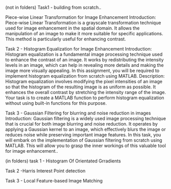 
(not in folders)
Task1 - building from scratch..

Piece-wise Linear Transformation
for Image Enhancement
Introduction:
Piece-wise Linear Transformation is a grayscale transformation technique used
for image enhancement in the spatial domain. It allows the manipulation of an
image to make it more suitable for specific applications. This method is
particularly useful for enhancing contrast.

Task 2 - 
Histogram Equalization for Image
Enhancement
Introduction:
Histogram equalization is a fundamental image processing technique used to
enhance the contrast of an image. It works by redistributing the intensity levels
in an image, which can help in revealing more details and making the image more
visually appealing. In this assignment, you will be required to implement
histogram equalization from scratch using MATLAB.
Description:
Histogram equalization involves modifying the pixel intensities of an image so
that the histogram of the resulting image is as uniform as possible. It enhances
the overall contrast by stretching the intensity range of the image. Your task is
to create a MATLAB function to perform histogram equalization without using
built-in functions for this purpose.


Task 3 -
Gaussian Filtering for blurring and
noise reduction in images
Introduction:
Gaussian filtering is a widely used image processing technique that is crucial for
both image blurring and noise reduction. It operates by applying a Gaussian
kernel to an image, which effectively blurs the image or reduces noise while
preserving important image features. In this task, you will embark on the
implementation of Gaussian filtering from scratch using MATLAB. This will
allow you to grasp the inner workings of this valuable tool for image
enhancement..


(in folders)
task 1 - Histogram Of Orientated Grradients


Task 2 -Harris Interest Point detection


Task 3 - Local Feature-based Image Matching

